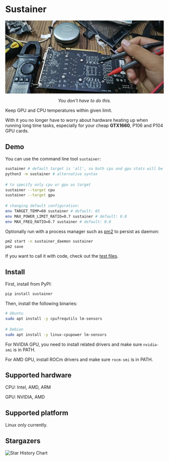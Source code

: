 # Sustainer

<div style="text-align: center;">
    <img style="display: block; margin: 0 auto;" src="https://github.com/james4ever0/sustain_gpu_temperature/blob/master/assets/repair_gpu.jpg?raw=true" alt="Need an engineer license?">
    <p style="text-align: center; font-style: italic;">You don't have to do this.</p>
</div>

Keep GPU and CPU temperatures within given limit.

With it you no longer have to worry about hardware heating up when running long time tasks, especially for your cheap **GTX1660**, P106 and P104 GPU cards.

## Demo

You can use the command line tool `sustainer`:

```bash
sustainer # default target is 'all', so both cpu and gpu stats will be sustained
python3 -m sustainer # alternative syntax

# to specify only cpu or gpu as target
sustainer --target cpu 
sustainer --target gpu  

# changing default configuration:
env TARGET_TEMP=60 sustainer # default: 65
env MAX_POWER_LIMIT_RATIO=0.7 sustainer # default: 0.8
env MAX_FREQ_RATIO=0.7 sustainer # default: 0.8
```

Optionally run with a process manager such as [pm2](https://pm2.keymetrics.io/) to persist as daemon:

```bash
pm2 start -n sustainer_daemon sustainer
pm2 save
```

If you want to call it with code, check out the [test files](./tests/).

## Install

First, install from PyPI:

```bash
pip install sustainer
```

Then, install the following binaries:

```bash
# Ubuntu
sudo apt install -y cpufrequtils lm-sensors

# Debian
sudo apt install -y linux-cpupower lm-sensors
```

For NVIDIA GPU, you need to install related drivers and make sure `nvidia-smi` is in PATH.

For AMD GPU, install ROCm drivers and make sure `rocm-smi` is in PATH.

## Supported hardware

CPU: Intel, AMD, ARM

GPU: NVIDIA, AMD

## Supported platform

Linux only currently.

## Stargazers

<picture>
  <source
    media="(prefers-color-scheme: dark)"
    srcset="
      https://api.star-history.com/svg?repos=james4ever0/sustain_gpu_temperature&type=Date&theme=dark
    "
  />
  <source
    media="(prefers-color-scheme: light)"
    srcset="
      https://api.star-history.com/svg?repos=james4ever0/sustain_gpu_temperature&type=Date
    "
  />
  <img
    alt="Star History Chart"
    src="https://api.star-history.com/svg?repos=james4ever0/sustain_gpu_temperature&type=Date"
  />
</picture>
